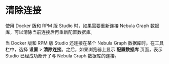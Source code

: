 # 清除连接
<!--
使用云服务版 Studio 时，用户不能清除连接。
-->

使用 Docker 版和 RPM 版 Studio 时，如果需要重新连接 Nebula Graph 数据库，可以清除当前连接后再重新配置数据库。

当 Docker 版和 RPM 版 Studio 还连接在某个 Nebula Graph 数据库时，在工具栏中，选择 **设置** > **清除连接**。之后，如果浏览器上显示 **配置数据库** 页面，表示 Studio 已经成功断开了与 Nebula Graph 数据库的连接。
